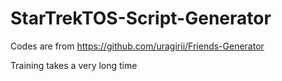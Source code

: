 # StarTrekTOS-Script-Generator

Codes are from https://github.com/uragirii/Friends-Generator

Training takes a very long time
